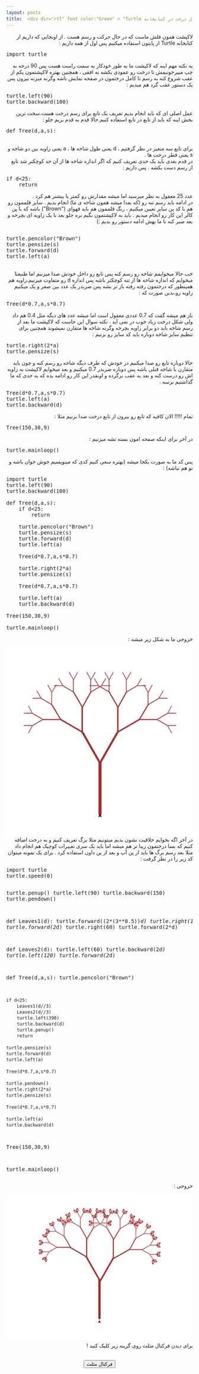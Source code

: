 ```yaml
---
layout: posts
title:  <div dir="rtl" font color:"Green" > "Turtle فرکتال درخت در کتابخانه" </div>
---
```


<div
dir="rtl"
style="font-style:Tahoma">
لاکپشت همون فلش ماست که در حال حرکت و رسم هست
.
از اونجایی که داریم از کتابخانه 
Turtle
از پایتون استفاده میکنیم پس اول از همه داریم
:
<pre
 dir="ltr">
import turtle
</pre>
یه نکته مهم اینه که لاکپشت ما به طور خودکار به سمت راست هست پس 90 درجه به چپ میپرخونیمش تا درخت رو عمودی بکشه نه افقی 
،
همچنین بهتره لاکپشتمون یکم از عقب شروع کنه به رسم تا کامل درختمون در صفحه نمایش باشه وگرنه میزنه بیرون پس یک دستور عقب گرد هم میدیم
:
<pre
 dir="ltr">
turtle.left(90)
turtle.backward(100)
</pre>
عمل اصلی ای که باید انجام بدیم تعریف یک تابع برای رسم درخت هست.سخت ترین بخش اینه که باید از تابع در تابع استفاده کنیم.حالا قدم به قدم بریم جلو
:
<br>
<pre
 dir="ltr">
def Tree(d,a,s):
</pre>
<br>
برای تابع سه متغیر در نظر گرفتیم
،
d 
یعنی طول شاخه ها
،
a
یعنی زاویه بین دو شاخه
و
s
یعنی قطر درخت ها
.
<br>
در قدم بعدی باید یک حدی تعریف کنیم که اگر اندازه شاخه ها از آن حد کوچکتر شد تابع از رسم دست بکشه
.
پس داریم
:
<br>
<pre 
dir="ltr">
if d<25:
    return
</pre>

عدد 25 معقول به نظر میرسید اما میشه مقدارش رو کمتر یا بیشتر هم کرد
.
<br>
در ادامه باید رسم تنه رو
(که بعدا میشه همون شاخه ی ما)
انجام بدیم
.
سایز قلممون رو هم با کد پن سایز تعیین میکنیم
،
رنگ قلممون هم باید قهوای 
("Brown")
باشه که با پن کالر این کار رو انجام میدیم
.
باید به لاکپشتمون بگیم بره جلو بعد با یک زاویه ای بچرخه و بعد صبر کنه تا ما بهش ادامه دستور رو بدیم 
:)
<pre
dir="ltr"> 
turtle.pencolor("Brown")
turtle.pensize(s)    
turtle.forward(d)
turtle.left(a)

</pre>
خب حالا میخوایمم شاخه رو رسم کنه پس تابع رو داخل خودش صدا میزنیم اما طبیعتا میخوایم که اندازه شاخه ها از تنه کوچکتر باشه پس اندازه 
d 
رو متفاوت میزنیم،زاویه هم همینطور که درختمون رفته رفته باز تر بشه پس ضربدر یک عدد بین صفر و یک میکنیم زاویه رو،بدین صورت که
:
<pre 
dir="ltr">
Tree(d*0.7,a,s*0.7)
</pre>
باز هم میشه گفت که 0.7 عددی معقول است اما میشه عدد های دیگه مثل 0.4 هم داد ولی شکل درخت زیاد خوب در نمی آید
.
نکته سوال این جاست که لاکپشت ما بعد از رسم شاخه باید دو برابر زاویه بچرخه وگرنه شاخه ها متقارن نمیشوند
همچنین برای تنظیم سایز شاخه دوباره باید کد سایز رو بزنیم
:
<pre 
dir="ltr">
turtle.right(2*a)
turtle.pensize(s)
</pre>
حالا دوباره تابع رو صدا میکنیم در خودش که طرف دیگه شاخه رو رسم کنه و چون باید متقارن با شاخه قبلی باشه پس دوباره ضربدر 0.7 میکنیم و بعد میخوایم لاکپشت به زاویه اش رو درست کنه و بعد به عقب برگرده و اونقدر این کار رو ادامه بده که به حدی که ما گذاشتیم برسه
.
<pre 
dir="ltr">
Tree(d*0.7,a,s*0.7)
turtle.left(a)
turtle.backward(d)
</pre>
تمام
!!!!!
الان کافیه که تابع رو بیرون از تابع درخت صدا بزنیم مثلا
:
<pre 
dir="ltr">
Tree(150,30,9)
</pre>
در آخر برای اینکه صفحه امون بسته نشه میزنیم
:
<pre 
dir="ltr">
turtle.mainloop()
</pre>
پس کد ما به صورت یکجا میشه
(بهتره سعی کنیم کدی که مینویسیم خوش خوان باشه و تو هم نباشه)
:
<pre 
dir="ltr">
import turtle
turtle.left(90)
turtle.backward(100)

def Tree(d,a,s):
    if d<25:
        return

    turtle.pencolor("Brown")
    turtle.pensize(s)    
    turtle.forward(d)
    turtle.left(a)

    Tree(d*0.7,a,s*0.7)

    turtle.right(2*a)
    turtle.pensize(s)

    Tree(d*0.7,a,s*0.7)

    turtle.left(a)
    turtle.backward(d)

Tree(150,30,9)

turtle.mainloop()
</pre>
خروجی ما به شکل زیر میشه
:
<br>
<center>
<img src="/assets/images/Screenshot.png">
</center>
 در آخر اگه بخوایم خلاقیت نشون بدیم میتونیم مثلا برگ تعریف کنیم و به درخت اضافه کنیم که بسا درختمون زیبا تر هم میشه
اما باید یک سری تغییرات کوچیک هم انجام داد مثلا بعد رسم برگ ها باید از پن آپ و بعد از پن داون استفاده کرد
.
برای یک نمونه میتوان کد زیر را در نظر گرفت
:
<pre 
dir="ltr">
import turtle
turtle.speed(0)

turtle.penup()
turtle.left(90)
turtle.backward(150)
turtle.pendown()

def Leaves1(d):
    turtle.forward((2*(3**0.5))*d)
    turtle.right(150)
    turtle.forward(2*d)
    turtle.right(60)
    turtle.forward(2*d)

def Leaves2(d):
    turtle.left(60)
    turtle.backward(2*d)
    turtle.left(120)
    turtle.forward(2*d)

def Tree(d,a,s):
    turtle.pencolor("Brown")

    if d<25:
        Leaves1(d//3)
        Leaves2(d//3)
        turtle.left(390)
        turtle.backward(d)
        turtle.penup()
        return

    turtle.pensize(s)  
    turtle.forward(d)
    turtle.left(a)
      
    Tree(d*0.7,a,s*0.7)
    
    turtle.pendown()
    turtle.right(2*a)
    turtle.pensize(s)

    Tree(d*0.7,a,s*0.7)

    turtle.left(a)
    turtle.backward(d)
    

Tree(150,30,9)

turtle.mainloop()
</pre>
خروجی
:
<br>
<center>
<img 
src="/assets//images/Screenshot2.png">
</center>
برای دیدن فرکتال مثلث روی گزینه زیر کلیک کنید
!
<center>
<br>

<a 
href="/Post-Number-3">
    <button>فرکتال مثلث
    </button>
    </a>

</center>
<!-- </div> -->
